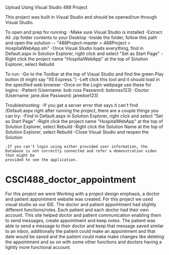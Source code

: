Upload Using Visual Studio
488 Project

This project was built in Visual Studio and should be opened/run through Visual Studio.

To open and prep for running:
	-Make sure Visual Studio is installed
	-Extract All .zip folder contents to your Desktop
	-Inside the folder, follow this path and open the solution -- "488Project-master > 488Project > HospitalWebApp.sln"
	-Once Visual Studio loads everything, find in Default.aspx in Solution Explorer, right click and select "Set as Start Page"
	-Right click the project name "HospitalWebApp" at the top of Solution Explorer, select Rebuild

To run:
	-Go to the Toolbar at the top of Visual Studio and find the green Play button (it might say "IIS Express <web browser>")
	-Left click this tool and it should load in the specified web browser
	-Once on the Login webpage use these for logins:
		-Patient (Username: bob.ross   	Password: bobross123)
		-Doctor  (Username: jane.doe	Password: janedoe123)

Troubleshooting:
	-If you get a server error that says it can't find /Default.aspx right after running the project, there are a couple things you can try:
		-Find in Default.aspx in Solution Explorer, right click and select "Set as Start Page"
		-Right click the project name "HospitalWebApp" at the top of Solution Explorer, select Rebuild
		-Right click the Solution Name at the top of Solution Explorer, select Rebuild
		-Close Visual Studio and reopen the Solution

	-If you can't login using either provided user information, the Database is not correctly connected and refer a demonstration video that might be
	provided to see the application.


# CSCI488_doctor_appointment
For this project we were Working with a project design emphasis, a doctor and patient appointment website was created. For this project we used visual studio as our IDE. The doctor and patient appointment had slightly different functions/roles. Each patient and each doctor had their own account. This site helped doctor and patient communication enabling them to send messages, create appointment and keep notes. The patient was able to send a message to their doctor and keep that message saved similar to an inbox, additionally the patient could make an appointment and that date would be saved and the patient could make make changes like deleting the appointment and so on with some other functions and doctors having a lightly more functional account.
